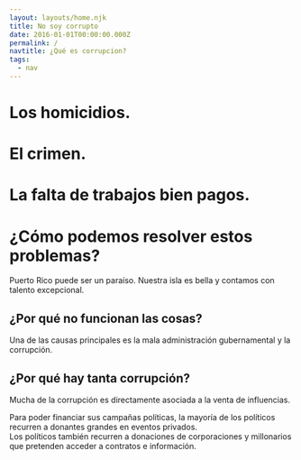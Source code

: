 ```yaml
---
layout: layouts/home.njk
title: No soy corrupto
date: 2016-01-01T00:00:00.000Z
permalink: /
navtitle: ¿Qué es corrupcion?
tags:
  - nav
---
```

# Los homicidios. 

# El crimen.

# La falta de trabajos bien pagos. 

# ¿Cómo podemos resolver estos problemas?

Puerto Rico puede ser un paraíso. Nuestra isla es bella y contamos con talento excepcional. 

## ¿Por qué no funcionan las cosas?

Una de las causas principales es la mala administración gubernamental y la corrupción.

## ¿Por qué hay tanta corrupción?

Mucha de la corrupción es directamente asociada a la venta de influencias. 

Para poder financiar sus campañas políticas, la mayoría de los políticos recurren a donantes grandes en eventos privados.  
Los políticos también recurren a donaciones de corporaciones y millonarios que pretenden acceder a contratos e información. 





